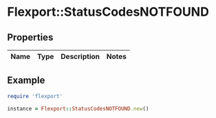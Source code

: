 # Flexport::StatusCodesNOTFOUND

## Properties

| Name | Type | Description | Notes |
| ---- | ---- | ----------- | ----- |

## Example

```ruby
require 'flexport'

instance = Flexport::StatusCodesNOTFOUND.new()
```

